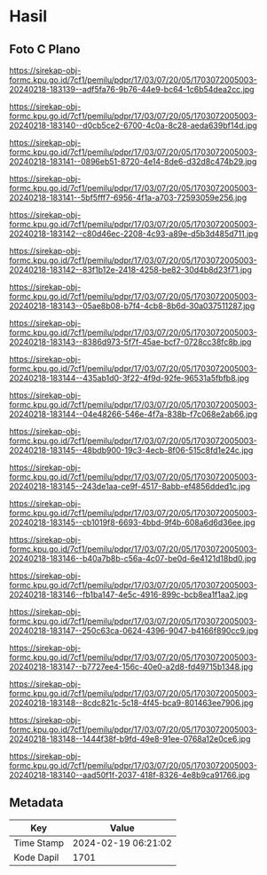 # Hasil

## Foto C Plano

https://sirekap-obj-formc.kpu.go.id/7cf1/pemilu/pdpr/17/03/07/20/05/1703072005003-20240218-183139--adf5fa76-9b76-44e9-bc64-1c6b54dea2cc.jpg

https://sirekap-obj-formc.kpu.go.id/7cf1/pemilu/pdpr/17/03/07/20/05/1703072005003-20240218-183140--d0cb5ce2-6700-4c0a-8c28-aeda639bf14d.jpg

https://sirekap-obj-formc.kpu.go.id/7cf1/pemilu/pdpr/17/03/07/20/05/1703072005003-20240218-183141--0896eb51-8720-4e14-8de6-d32d8c474b29.jpg

https://sirekap-obj-formc.kpu.go.id/7cf1/pemilu/pdpr/17/03/07/20/05/1703072005003-20240218-183141--5bf5fff7-6956-4f1a-a703-72593059e256.jpg

https://sirekap-obj-formc.kpu.go.id/7cf1/pemilu/pdpr/17/03/07/20/05/1703072005003-20240218-183142--c80d46ec-2208-4c93-a89e-d5b3d485d711.jpg

https://sirekap-obj-formc.kpu.go.id/7cf1/pemilu/pdpr/17/03/07/20/05/1703072005003-20240218-183142--83f1b12e-2418-4258-be82-30d4b8d23f71.jpg

https://sirekap-obj-formc.kpu.go.id/7cf1/pemilu/pdpr/17/03/07/20/05/1703072005003-20240218-183143--05ae8b08-b7f4-4cb8-8b6d-30a037511287.jpg

https://sirekap-obj-formc.kpu.go.id/7cf1/pemilu/pdpr/17/03/07/20/05/1703072005003-20240218-183143--8386d973-5f7f-45ae-bcf7-0728cc38fc8b.jpg

https://sirekap-obj-formc.kpu.go.id/7cf1/pemilu/pdpr/17/03/07/20/05/1703072005003-20240218-183144--435ab1d0-3f22-4f9d-92fe-96531a5fbfb8.jpg

https://sirekap-obj-formc.kpu.go.id/7cf1/pemilu/pdpr/17/03/07/20/05/1703072005003-20240218-183144--04e48266-546e-4f7a-838b-f7c068e2ab66.jpg

https://sirekap-obj-formc.kpu.go.id/7cf1/pemilu/pdpr/17/03/07/20/05/1703072005003-20240218-183145--48bdb900-19c3-4ecb-8f06-515c8fd1e24c.jpg

https://sirekap-obj-formc.kpu.go.id/7cf1/pemilu/pdpr/17/03/07/20/05/1703072005003-20240218-183145--243de1aa-ce9f-4517-8abb-ef4856dded1c.jpg

https://sirekap-obj-formc.kpu.go.id/7cf1/pemilu/pdpr/17/03/07/20/05/1703072005003-20240218-183145--cb1019f8-6693-4bbd-9f4b-608a6d6d36ee.jpg

https://sirekap-obj-formc.kpu.go.id/7cf1/pemilu/pdpr/17/03/07/20/05/1703072005003-20240218-183146--b40a7b8b-c56a-4c07-be0d-6e4121d18bd0.jpg

https://sirekap-obj-formc.kpu.go.id/7cf1/pemilu/pdpr/17/03/07/20/05/1703072005003-20240218-183146--fb1ba147-4e5c-4916-899c-bcb8ea1f1aa2.jpg

https://sirekap-obj-formc.kpu.go.id/7cf1/pemilu/pdpr/17/03/07/20/05/1703072005003-20240218-183147--250c63ca-0624-4396-9047-b4166f890cc9.jpg

https://sirekap-obj-formc.kpu.go.id/7cf1/pemilu/pdpr/17/03/07/20/05/1703072005003-20240218-183147--b7727ee4-156c-40e0-a2d8-fd49715b1348.jpg

https://sirekap-obj-formc.kpu.go.id/7cf1/pemilu/pdpr/17/03/07/20/05/1703072005003-20240218-183148--8cdc821c-5c18-4f45-bca9-801463ee7906.jpg

https://sirekap-obj-formc.kpu.go.id/7cf1/pemilu/pdpr/17/03/07/20/05/1703072005003-20240218-183148--1444f38f-b9fd-49e8-91ee-0768a12e0ce6.jpg

https://sirekap-obj-formc.kpu.go.id/7cf1/pemilu/pdpr/17/03/07/20/05/1703072005003-20240218-183140--aad50f1f-2037-418f-8326-4e8b9ca91766.jpg


## Metadata

| Key        | Value               |
| ---------- | ------------------- |
| Time Stamp | 2024-02-19 06:21:02 |
| Kode Dapil | 1701                |



